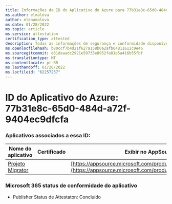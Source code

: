 ```yaml
---
title: Informações da ID do Aplicativo do Azure para 77b31e8c-65d0-484d-a72f-9404ec9dfcfa
ms.author: elmalova
author: elenamalova
ms.date: 01/28/2022
ms.topic: article
ms.service: attestation
certification_type: attested
description: Todas as informações de segurança e conformidade disponíveis para 77b31e8c-65d0-484d-a72f-9404ec9dfcfa.
ms.openlocfilehash: b80ccf7b4d21f627a158b0a2afb64811611c9e46
ms.sourcegitcommit: e61daaadc2921e59735e8952fe81e5a416b55fbf
ms.translationtype: MT
ms.contentlocale: pt-BR
ms.lasthandoff: 01/28/2022
ms.locfileid: "62257237"
---
```

# <a name="azure-app-id-77b31e8c-65d0-484d-a72f-9404ec9dfcfa"></a>ID do Aplicativo do Azure: 77b31e8c-65d0-484d-a72f-9404ec9dfcfa


### <a name="apps-associated-with-this-id"></a>Aplicativos associados a essa ID:
| **Nome do aplicativo** | **Certificado** | **Exibir no AppSource** |
|--------------|---------------|-----------------------|
| [Projeto Migrator](https://docs.microsoft.com/microsoft-365-app-certification/forward/WA200003160) |  | [https://appsource.microsoft.com/product/office/WA200003160](https://appsource.microsoft.com/product/office/WA200003160) |

### <a name="microsoft-365-app-compliance-status"></a>Microsoft 365 status de conformidade do aplicativo
- Publisher Status de Attestaton: Concluído
